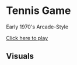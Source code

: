 # Tennis Game

Early 1970's Arcade-Style

[Click here to play](https://algacyr-melo.github.io/tennis-game/)

## Visuals
